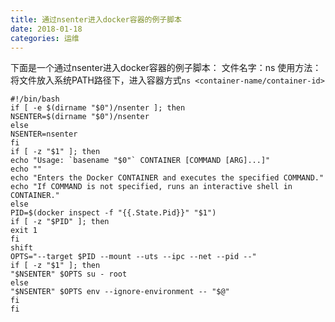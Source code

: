 ```yaml
---
title: 通过nsenter进入docker容器的例子脚本
date: 2018-01-18
categories: 运维
---
```

下面是一个通过nsenter进入docker容器的例子脚本：
文件名字：ns
使用方法：将文件放入系统PATH路径下，进入容器方式```ns <container-name/container-id>```
```
#!/bin/bash
if [ -e $(dirname "$0")/nsenter ]; then
NSENTER=$(dirname "$0")/nsenter
else
NSENTER=nsenter
fi
if [ -z "$1" ]; then
echo "Usage: `basename "$0"` CONTAINER [COMMAND [ARG]...]"
echo ""
echo "Enters the Docker CONTAINER and executes the specified COMMAND."
echo "If COMMAND is not specified, runs an interactive shell in CONTAINER."
else
PID=$(docker inspect -f "{{.State.Pid}}" "$1")
if [ -z "$PID" ]; then
exit 1
fi
shift
OPTS="--target $PID --mount --uts --ipc --net --pid --"
if [ -z "$1" ]; then
"$NSENTER" $OPTS su - root
else
"$NSENTER" $OPTS env --ignore-environment -- "$@"
fi
fi
```
